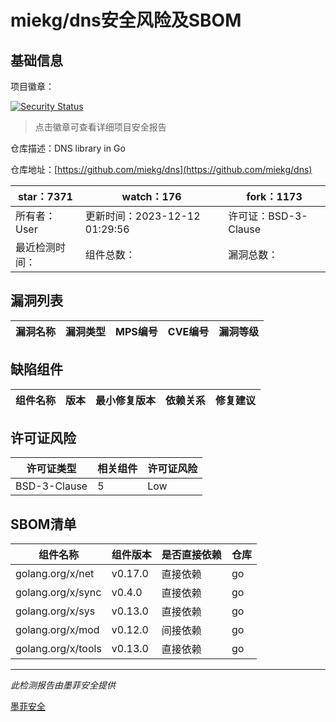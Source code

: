 # miekg/dns安全风险及SBOM

## 基础信息

项目徽章：

[![Security Status](https://www.murphysec.com/platform3/v31/badge/1734642073771921408.svg)](https://www.murphysec.com/console/report/1719781981545086976/1734642073771921408)

> 点击徽章可查看详细项目安全报告

仓库描述：DNS library in Go

仓库地址：[https://github.com/miekg/dns](https://github.com/miekg/dns)

| star：7371 | watch：176 | fork：1173 |
| ----------- | -------------- | ------------ |
| 所有者：User | 更新时间：2023-12-12 01:29:56 | 许可证：BSD-3-Clause |
| 最近检测时间： | 组件总数： | 漏洞总数： |




## 漏洞列表

| 漏洞名称 | 漏洞类型 | MPS编号 | CVE编号 | 漏洞等级 |
| ------- | ------ | ------- | ------ | ----- |





## 缺陷组件

| 组件名称 | 版本 | 最小修复版本 | 依赖关系 | 修复建议 |
| -------- | ---- | ------------ | -------- | -------- |





## 许可证风险

| 许可证类型 | 相关组件 | 许可证风险 |
| ---------- | -------- | ---------- |
|BSD-3-Clause|5|Low|




## SBOM清单

| 组件名称 | 组件版本 | 是否直接依赖 | 仓库 |
| -------- | -------- | ------------ | ---- |
|golang.org/x/net|v0.17.0|直接依赖|go|
|golang.org/x/sync|v0.4.0|直接依赖|go|
|golang.org/x/sys|v0.13.0|直接依赖|go|
|golang.org/x/mod|v0.12.0|间接依赖|go|
|golang.org/x/tools|v0.13.0|直接依赖|go|


------

*此检测报告由墨菲安全提供*

[墨菲安全](www.murphysec.com)